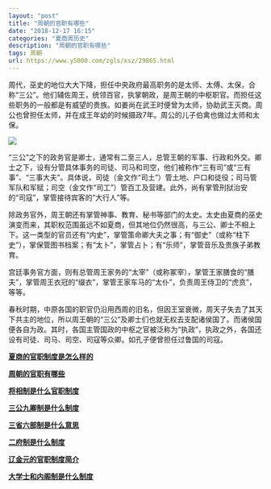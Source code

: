 ```yaml
---
layout: "post"
title: "周朝的官职有哪些"
date: "2018-12-17 16:15"
categories: "夏商周历史"
description: "周朝的官职有哪些"
tags: 周朝
url: https://www.y5000.com/zgls/xsz/29865.html
---
```






周代，巫史的地位大大下降，担任中央政府最高职务的是太师、太傅、太保，合称“三公”。他们辅佐周王，统领百官，执掌朝政，是周王朝的中枢职官。而担任这些职务的一般都是有威望的贵族。如姜尚在武王时便曾为太师，协助武王灭商。周公也曾担任太师，并在成王年幼的时候摄政7年。周公的儿子伯禽也做过太师和太保。

![](https://img.y5000.com/uploads/allimg/180423/8-1P4231410091A.jpg)

“三公”之下的政务官是卿士，通常有二至三人，总管王朝的军事、行政和外交。卿士之下，设有分管具体事务的司徒、司马和司空，他们被称作“三有司”或“三有事”、“三事大夫”。具体说，司徒（金文作“司土”）管土地、户口和徒役；司马管军队和军赋；司空（金文作“司工”）管百工及营建。此外，尚有掌管刑狱治安的“司寇”，掌管接待宾客的“大行人”等。

除政务官外，周王朝还有掌管神事、教育、秘书等部门的太史。太史由夏商的巫史演变而来，其职权范围虽远不如夏商，但其地位仍然很高，与三公、卿士不相上下。这一类型的官员还有“内史”，掌管策命卿大夫之事；有“御史”（或称“柱下史”），掌保管图书档案；有“太卜”，掌管占卜；有“乐师”，掌管音乐及贵族子弟教育。

宫廷事务官方面，则有总管周王家务的“太宰”（或称冢宰），掌管王家膳食的“膳夫”，掌管周王衣冠的“缀衣”，掌管王家车马的“太仆”，负责周王侍卫的“虎贲”，等等。

春秋时期，中原各国的职官仍沿用西周的旧名，但因王室衰微，周天子失去了其天下共主的地位，所以周王朝的“三公”及卿士们也就无权去支配诸侯国了。而诸侯国便各自为政。其时，各国主管国政的中枢之官被泛称为“执政”，执政之外，各国还设有司徒、司马、司空、司寇等众卿。如孔子便曾担任过鲁国的司寇。

**[夏商的官职制度是怎么样的](https://www.y5000.com/zgls/xsz/29864.html)**

**[周朝的官职有哪些](https://www.y5000.com/zgls/xsz/29865.html)**

**[将相制是什么官职制度](https://www.y5000.com/zgls/cqzg/29866.html)**

**[三公九卿制是什么制度](https://www.y5000.com/zgls/qh/29867.html)**

**[三省六部制是什么意思](https://www.y5000.com/zgls/29868.html)**

**[二府制是什么制度](https://www.y5000.com/zgls/sy/29869.html)**

**[辽金元的官职制度简介](https://www.y5000.com/zgls/liaojinlishi/2018/0423/29870.html)**

**[大学士和内阁制是什么制度](https://www.y5000.com/zgls/mq/29871.html)**

